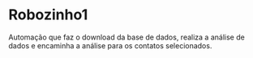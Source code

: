 # Robozinho1
Automação que faz o download da base de dados, realiza a análise de dados e encaminha a análise para os contatos selecionados.
